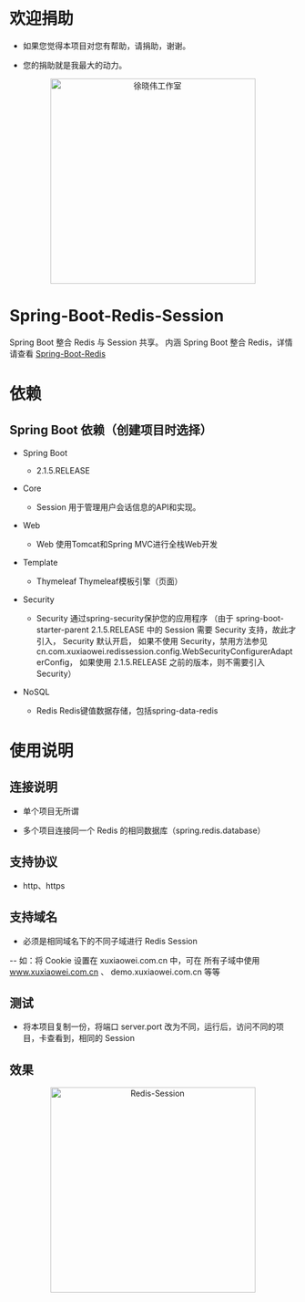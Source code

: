 # 欢迎捐助

- 如果您觉得本项目对您有帮助，请捐助，谢谢。

- 您的捐助就是我最大的动力。

<p align=center>
  <a href="https://xuxiaowei.com.cn">
    <img src="https://cdn2.xuxiaowei.com.cn/img/QRCode.png/xuxiaowei.com.cn" alt="徐晓伟工作室" width="360">
  </a>
</p>


# Spring-Boot-Redis-Session
Spring Boot 整合 Redis 与 Session 共享。
内涵 Spring Boot 整合 Redis，详情请查看 [Spring-Boot-Redis](https://github.com/XXWXHK/Spring-Boot-Redis)

# 依赖

## Spring Boot 依赖（创建项目时选择）

- Spring Boot
    - 2.1.5.RELEASE
    
- Core
    - Session               用于管理用户会话信息的API和实现。
    
- Web
    - Web                   使用Tomcat和Spring MVC进行全栈Web开发
    
- Template
	- Thymeleaf             Thymeleaf模板引擎（页面）
    
- Security
    - Security              通过spring-security保护您的应用程序
                            （由于 spring-boot-starter-parent 2.1.5.RELEASE 中的 Session 需要 Security 支持，故此才引入，
                            Security 默认开启，
                            如果不使用 Security，禁用方法参见 cn.com.xuxiaowei.redissession.config.WebSecurityConfigurerAdapterConfig，
                            如果使用 2.1.5.RELEASE 之前的版本，则不需要引入 Security）
    
- NoSQL
    - Redis                 Redis键值数据存储，包括spring-data-redis
    
# 使用说明

## 连接说明

- 单个项目无所谓

- 多个项目连接同一个 Redis 的相同数据库（spring.redis.database）

## 支持协议

- http、https

## 支持域名

- 必须是相同域名下的不同子域进行 Redis Session

-- 如：将 Cookie 设置在 xuxiaowei.com.cn 中，可在 所有子域中使用 www.xuxiaowei.com.cn 、 demo.xuxiaowei.com.cn 等等

## 测试

- 将本项目复制一份，将端口 server.port 改为不同，运行后，访问不同的项目，卡查看到，相同的 Session

## 效果

<p align=center>
    <img src="https://cdn2.xuxiaowei.com.cn/img/Redis-Session.png/xuxiaowei.com.cn" alt="Redis-Session" width="360">
</p>
